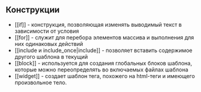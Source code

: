 ## Конструкции
- [[if]] - конструкция, позволяющая изменять выводимый текст в зависимости от условия
- [[for]] - служит для перебора элементов массива и выполнения для них одинаковых действий
- [[include и include_once|include]] - позволяет вставить содержимое другого шаблона в текущий
- [[block]] - используется для создания глобальных блоков шаблона, которые можно переопределять во включаемых файлах шаблона
- [[widget]] - создает шаблон тега, похожего на html-теги и имеющего произвольное тело.